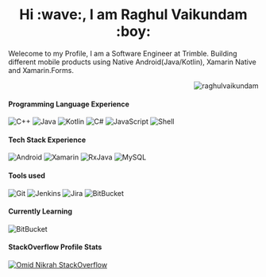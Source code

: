 <h1 align="center">Hi :wave:, I am Raghul Vaikundam :boy: </h1>

<p>Welecome to my Profile, I am a Software Engineer at Trimble. Building different mobile products using Native Android(Java/Kotlin), Xamarin Native and Xamarin.Forms.
<p align="right"> <img src="https://komarev.com/ghpvc/?username=raghulvaikundam" alt="raghulvaikundam" /> </p>
</p>

#### Programming Language Experience
![C++](https://img.shields.io/badge/-C++-00599C?style=flat-square&logo=c++)
![Java](https://img.shields.io/badge/-Java-FF8C00?style=flat-square&logo=java)
![Kotlin](http://img.shields.io/badge/-Kotlin-20ad1d?style=flat-square&logo=kotlin&&logoColor=FFFFFF)
![C#](https://img.shields.io/badge/-C%23-C51A4A?style=flat)
![JavaScript](https://img.shields.io/badge/-JavaScript-000000?style=flat&logo=javascript)
![Shell](https://img.shields.io/badge/-Shell-blasck?style=plastic&logo=Shell)

#### Tech Stack Experience
![Android](https://img.shields.io/badge/-Android-000000?style=flat&logo=android)
![Xamarin](https://img.shields.io/badge/-Xamarin-f5cb42?style=flat&logo=xamarin)
![RxJava](https://img.shields.io/badge/-RxJava-C51A4A?style=flat)
![MySQL](https://img.shields.io/badge/-MySQL-c6cf23?style=flat&logo=mysql)

#### Tools used
![Git](https://img.shields.io/badge/-Git-a641e0?style=plastic&logo=git)
![Jenkins](https://img.shields.io/badge/-Jenkins-000000?style=plastic&logo=Jenkins)
![Jira](https://img.shields.io/badge/-Jira-ede61f?style=plastic&logo=Jira)
![BitBucket](https://img.shields.io/badge/-Bitbucket-4173e0?style=flat&logo=Bitbucket)

#### Currently Learning
![BitBucket](https://img.shields.io/badge/-Flutter-1fedea?style=flat&logo=Flutter)

#### StackOverflow Profile Stats
[![Omid Nikrah StackOverflow](https://github-readme-stackoverflow.vercel.app/?userID=9584758&theme=dark)](https://stackoverflow.com/users/9584758/raghul-vaikundam)

<!--
**raghulvaikundam/raghulvaikundam** is a ✨ _special_ ✨ repository because its `README.md` (this file) appears on your GitHub profile.

Here are some ideas to get you started:

- 🔭 I’m currently working on ...
- 🌱 I’m currently learning ...
- 👯 I’m looking to collaborate on ...
- 🤔 I’m looking for help with ...
- 💬 Ask me about ...
- 📫 How to reach me: ...
- 😄 Pronouns: ...
- ⚡ Fun fact: ...
-->
